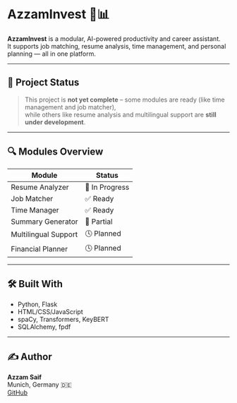 # AzzamInvest 💼📊

**AzzamInvest** is a modular, AI-powered productivity and career assistant.  
It supports job matching, resume analysis, time management, and personal planning — all in one platform.

---

## 🚧 Project Status

> This project is **not yet complete** – some modules are ready (like time management and job matcher),  
> while others like resume analysis and multilingual support are **still under development**.

---

## 🔍 Modules Overview

| Module                    | Status         |
|--------------------------|----------------|
| Resume Analyzer          | 🔧 In Progress |
| Job Matcher              | ✅ Ready       |
| Time Manager             | ✅ Ready       |
| Summary Generator        | 🔧 Partial     |
| Multilingual Support     | 🕓 Planned     |
| Financial Planner        | 🕓 Planned     |

---

## 🛠️ Built With

- Python, Flask
- HTML/CSS/JavaScript
- spaCy, Transformers, KeyBERT
- SQLAlchemy, fpdf

---

## ✍️ Author

**Azzam Saif**  
Munich, Germany 🇩🇪  
[GitHub](https://github.com/azzamsaif1)
